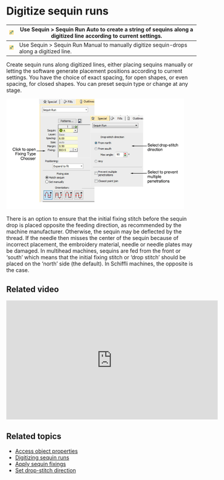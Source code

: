 # Digitize sequin runs

| ![SequinRunAuto.png](assets/SequinRunAuto.png)     | Use Sequin > Sequin Run Auto to create a string of sequins along a digitized line according to current settings. |
| -------------------------------------------------- | ---------------------------------------------------------------------------------------------------------------- |
| ![SequinRunManual.png](assets/SequinRunManual.png) | Use Sequin > Sequin Run Manual to manually digitize sequin-drops along a digitized line.                         |

Create sequin runs along digitized lines, either placing sequins manually or letting the software generate placement positions according to current settings. You have the choice of exact spacing, for open shapes, or even spacing, for closed shapes. You can preset sequin type or change at any stage.

![summary_-_special00088.png](assets/summary_-_special00088.png)

There is an option to ensure that the initial fixing stitch before the sequin drop is placed opposite the feeding direction, as recommended by the machine manufacturer. Otherwise, the sequin may be deflected by the thread. If the needle then misses the center of the sequin because of incorrect placement, the embroidery material, needle or needle plates may be damaged. In multihead machines, sequins are fed from the front or ‘south’ which means that the initial fixing stitch or ‘drop stitch’ should be placed on the ‘north’ side (the default). In Schiffli machines, the opposite is the case.

## Related video

<iframe src="https://www.youtube.com/embed/R2vM59mkNYg" frameborder="0" 
		 allow="accelerometer; autoplay; encrypted-media; gyroscope; picture-in-picture" 
		 allowfullscreen="" style="width: 560px; height: 315px;">
<p>&#160;</p>
</iframe>

## Related topics

- [Access object properties](../../Basics/basics/Access_object_properties)
- [Digitizing sequin runs](../../Applied/sequin_basics/Digitizing_sequin_runs)
- [Apply sequin fixings](../../Applied/sequin_basics/Apply_sequin_fixings)
- [Set drop-stitch direction](../../Applied/sequin_basics/Set_drop-stitch_direction)
